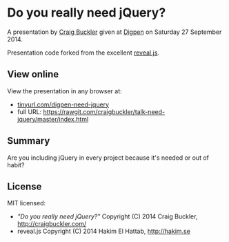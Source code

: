 # Do you really need jQuery?
A presentation by [Craig Buckler](http://craigbuckler.com/) given at [Digpen](http://digpen.com/) on Saturday 27 September 2014.

Presentation code forked from the excellent [reveal.js](https://travis-ci.org/hakimel/reveal.js).

## View online
View the presentation in any browser at:

* [tinyurl.com/digpen-need-jquery](http://tinyurl.com/digpen-need-jquery)
* full URL: https://rawgit.com/craigbuckler/talk-need-jquery/master/index.html

## Summary
Are you including jQuery in every project because it's needed or out of habit?

## License

MIT licensed:

* _"Do you really need jQuery?"_ Copyright (C) 2014 Craig Buckler, http://craigbuckler.com/
* reveal.js Copyright (C) 2014 Hakim El Hattab, http://hakim.se
